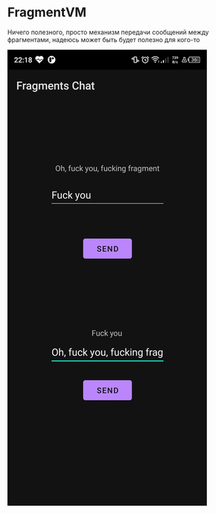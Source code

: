 # FragmentVM
Ничего полезного, просто механизм передачи сообщений между фрагментами, надеюсь может быть будет полезно для кого-то

![alt Image not loaded(](./WGSx5MhJgps.jpg)
